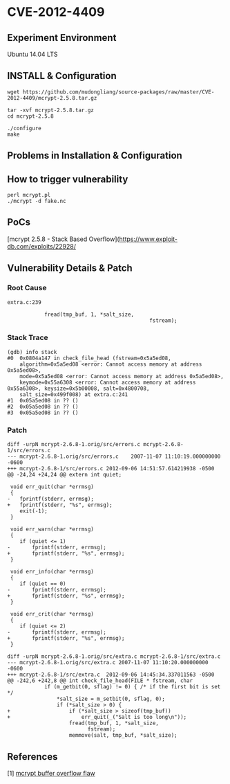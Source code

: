# CVE-2012-4409

## Experiment Environment

Ubuntu 14.04 LTS

## INSTALL & Configuration

```
wget https://github.com/mudongliang/source-packages/raw/master/CVE-2012-4409/mcrypt-2.5.8.tar.gz

tar -xvf mcrypt-2.5.8.tar.gz
cd mcrypt-2.5.8

./configure
make
```

## Problems in Installation & Configuration

## How to trigger vulnerability

```
perl mcrypt.pl
./mcrypt -d fake.nc
```

## PoCs

[mcrypt 2.5.8 - Stack Based Overflow](https://www.exploit-db.com/exploits/22928/

## Vulnerability Details & Patch

### Root Cause

```
extra.c:239

			fread(tmp_buf, 1, *salt_size,
                                              fstream);
```

### Stack Trace

```
(gdb) info stack
#0  0x0804a147 in check_file_head (fstream=0x5a5ed08, 
    algorithm=0x5a5ed08 <error: Cannot access memory at address 0x5a5ed08>, 
    mode=0x5a5ed08 <error: Cannot access memory at address 0x5a5ed08>, 
    keymode=0x55a6308 <error: Cannot access memory at address 0x55a6308>, keysize=0x5b00008, salt=0x4800708, 
    salt_size=0x499f008) at extra.c:241
#1  0x05a5ed08 in ?? ()
#2  0x05a5ed08 in ?? ()
#3  0x05a5ed08 in ?? ()
```

### Patch

```
diff -urpN mcrypt-2.6.8-1.orig/src/errors.c mcrypt-2.6.8-1/src/errors.c
--- mcrypt-2.6.8-1.orig/src/errors.c	2007-11-07 11:10:19.000000000 -0600
+++ mcrypt-2.6.8-1/src/errors.c	2012-09-06 14:51:57.614219938 -0500
@@ -24,24 +24,24 @@ extern int quiet;
 
 void err_quit(char *errmsg)
 {
-	fprintf(stderr, errmsg);
+	fprintf(stderr, "%s", errmsg);
 	exit(-1);
 }
 
 void err_warn(char *errmsg)
 {
 	if (quiet <= 1)
-		fprintf(stderr, errmsg);
+		fprintf(stderr, "%s", errmsg);
 }
 
 void err_info(char *errmsg)
 {
 	if (quiet == 0)
-		fprintf(stderr, errmsg);
+		fprintf(stderr, "%s", errmsg);
 }
 
 void err_crit(char *errmsg)
 {
 	if (quiet <= 2)
-		fprintf(stderr, errmsg);
+		fprintf(stderr, "%s", errmsg);
 }

diff -urpN mcrypt-2.6.8-1.orig/src/extra.c mcrypt-2.6.8-1/src/extra.c
--- mcrypt-2.6.8-1.orig/src/extra.c	2007-11-07 11:10:20.000000000 -0600
+++ mcrypt-2.6.8-1/src/extra.c	2012-09-06 14:45:34.337011563 -0500
@@ -242,6 +242,8 @@ int check_file_head(FILE * fstream, char
 			if (m_getbit(0, sflag) != 0) { /* if the first bit is set */
 				*salt_size = m_setbit(0, sflag, 0);
 				if (*salt_size > 0) {
+					if (*salt_size > sizeof(tmp_buf))
+					    err_quit(_("Salt is too long\n"));
 					fread(tmp_buf, 1, *salt_size,
 					      fstream);
 					memmove(salt, tmp_buf, *salt_size);
```

## References

[1] [mcrypt buffer overflow flaw](http://www.openwall.com/lists/oss-security/2012/09/06/8)
